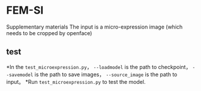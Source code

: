# FEM-SI
Supplementary materials
The input is a micro-expression image (which needs to be cropped by openface) 
## test
*In the `test_microexpression.py`， `--loadmodel` is the path to checkpoint， `--savemodel` is the path to save images， `--source_image` is the path to input。
*Run `test_microexpression.py` to test the model. 
